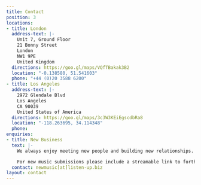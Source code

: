 ```yaml
---
title: Contact
position: 3
locations:
- title: London
  address-text: |-
    Unit 7, Ground Floor  
    21 Bonny Street  
    London  
    NW1 9PE  
    United Kingdom
  directions: https://goo.gl/maps/VQfTBakak3B2
  location: "-0.138580, 51.541603"
  phone: "+44 (0)20 3588 6200"
- title: Los Angeles
  address-text: |-
    2972 Glendale Blvd  
    Los Angeles  
    CA 90039  
    United States of America
  directions: https://goo.gl/maps/3c3W3KEiEgscdbRa8
  location: "-118.263695, 34.114348"
  phone: 
enquiries:
- title: New Business
  text: |-
    We always enjoy meeting new people and building new relationships. At the outset of any project, we always find that open conversation and a collaborative approach is just as important as being creative. If you would like to know more about working with Listen Up or wish to find out more about our approach, please contact us.

    For new music submissions please include a streamable link to forthcoming music and the services you’re interested in so we can put you in touch with the correct team.
  contact: newmusic[at]listen-up.biz
layout: contact
---
```


